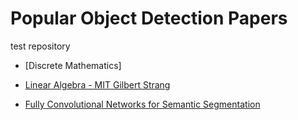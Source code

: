 # Popular Object Detection Papers

test repository

* [Discrete Mathematics]

* [Linear Algebra - MIT Gilbert Strang](https://ocw.mit.edu/courses/mathematics/18-06-linear-algebra-spring-2010/video-lectures/)


* [Fully Convolutional Networks for Semantic Segmentation](https://arxiv.org/pdf/1411.4038.pdf)


